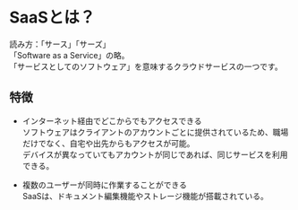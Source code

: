 # SaaSとは？
読み方：「サース」「サーズ」<br>
「Software as a Service」の略。<br>
「サービスとしてのソフトウェア」を意味するクラウドサービスの一つです。<br>


## 特徴
- インターネット経由でどこからでもアクセスできる<br>
ソフトウェアはクライアントのアカウントごとに提供されているため、職場だけでなく、自宅や出先からもアクセスが可能。<br>
デバイスが異なっていてもアカウントが同じであれば、同じサービスを利用できる。<br>


- 複数のユーザーが同時に作業することができる<br>
SaaSは、ドキュメント編集機能やストレージ機能が搭載されている。
